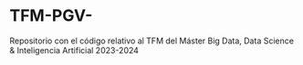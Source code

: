 # TFM-PGV-
Repositorio con el código relativo al TFM del  Máster Big Data, Data Science &amp; Inteligencia Artificial 2023-2024
